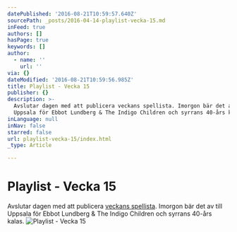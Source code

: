 ```yaml
---
datePublished: '2016-08-21T10:59:57.640Z'
sourcePath: _posts/2016-04-14-playlist-vecka-15.md
inFeed: true
authors: []
hasPage: true
keywords: []
author:
  - name: ''
    url: ''
via: {}
dateModified: '2016-08-21T10:59:56.985Z'
title: Playlist - Vecka 15
publisher: {}
description: >-
  Avslutar dagen med att publicera veckans spellista. Imorgon bär det av till
  Uppsala för Ebbot Lundberg & The Indigo Children och syrrans 40-års kalas.
inLanguage: null
inNav: false
starred: false
url: playlist-vecka-15/index.html
_type: Article

---
```

# Playlist - Vecka 15

Avslutar dagen med att publicera [veckans spellista][0]. Imorgon bär det av till Uppsala för Ebbot Lundberg & The Indigo Children och syrrans 40-års kalas.
![Playlist - Vecka 15](https://the-grid-user-content.s3-us-west-2.amazonaws.com/ca0395f1-899a-4d86-82f8-e8ccf8bbb6bb.png)

[0]: https://open.spotify.com/user/spiroue/playlist/1jvKj66xPfk5gV48gBterX